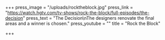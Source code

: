 +++
press_image = "/uploads/rocktheblock.jpg"
press_link = "https://watch.hgtv.com/tv-shows/rock-the-block/full-episodes/the-decision"
press_text = "The Decision\nThe designers renovate the final areas and a winner is chosen."
press_youtube = ""
title = "Rock the Block"

+++
